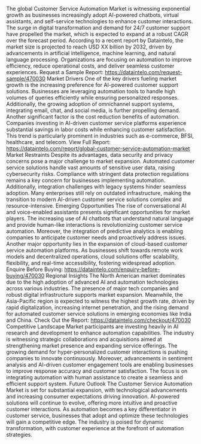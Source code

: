 The global Customer Service Automation Market is witnessing exponential growth as businesses increasingly adopt AI-powered chatbots, virtual assistants, and self-service technologies to enhance customer interactions. The surge in digital transformation and demand for 24/7 customer support have propelled the market, which is expected to expand at a robust CAGR over the forecast period.
According to a recent report by Dataintelo, the market size is projected to reach USD XX billion by 2032, driven by advancements in artificial intelligence, machine learning, and natural language processing. Organizations are focusing on automation to improve efficiency, reduce operational costs, and deliver seamless customer experiences.
Request a Sample Report: https://dataintelo.com/request-sample/470030
Market Drivers
One of the key drivers fueling market growth is the increasing preference for AI-powered customer support solutions. Businesses are leveraging automation tools to handle high volumes of queries efficiently while ensuring personalized responses. Additionally, the growing adoption of omnichannel support systems, integrating email, chat, and social media, is further propelling demand.
Another significant factor is the cost reduction benefits of automation. Companies investing in AI-driven customer service platforms experience substantial savings in labor costs while enhancing customer satisfaction. This trend is particularly prominent in industries such as e-commerce, BFSI, healthcare, and telecom.
View Full Report: https://dataintelo.com/report/global-customer-service-automation-market
Market Restraints
Despite its advantages, data security and privacy concerns pose a major challenge to market expansion. Automated customer service solutions handle vast amounts of sensitive user data, raising cybersecurity risks. Compliance with stringent data protection regulations remains a key concern for businesses implementing automation.
Additionally, integration challenges with legacy systems hinder seamless adoption. Many enterprises still rely on outdated infrastructure, making the transition to modern AI-driven customer service solutions complex and resource-intensive.
Emerging Opportunities
The rise of conversational AI and voice-enabled assistants presents significant opportunities for market players. The increasing use of AI chatbots that understand natural language and provide human-like interactions is revolutionizing customer service automation. Moreover, the integration of predictive analytics is enabling companies to anticipate customer needs and proactively address issues.
Another major opportunity lies in the expansion of cloud-based customer service automation platforms. As businesses shift towards remote work models and decentralized operations, cloud solutions offer scalability, flexibility, and real-time accessibility, fostering widespread adoption.
Enquire Before Buying: https://dataintelo.com/enquiry-before-buying/470030
Regional Insights
The North American market dominates due to the high adoption of advanced AI and automation technologies across various industries. The presence of major tech companies and robust digital infrastructure supports market expansion.
Meanwhile, the Asia-Pacific region is expected to witness the highest growth rate, driven by rapid digitalization, increasing internet penetration, and the rising demand for automated customer service solutions in emerging economies like India and China.
Check Out the Report: https://dataintelo.com/checkout/470030
Competitive Landscape
Market participants are investing heavily in AI research and development to enhance automation capabilities. The industry is witnessing strategic collaborations and acquisitions aimed at strengthening market presence and expanding service offerings. The growing demand for hyper-personalized customer interactions is pushing companies to innovate continuously.
Moreover, advancements in sentiment analysis and AI-driven customer engagement tools are enabling businesses to improve response accuracy and customer satisfaction. The focus is on integrating automation with human assistance to create a seamless and efficient support system.
Future Outlook
The Customer Service Automation Market is set for substantial expansion, with technological advancements and increasing consumer expectations driving innovation. AI-powered solutions will continue to evolve, offering more intuitive and proactive customer interactions.
As automation becomes a key differentiator in customer service, businesses that adopt and optimize these technologies will gain a competitive edge. The industry is poised for dynamic transformation, with customer experience at the forefront of automation strategies.
